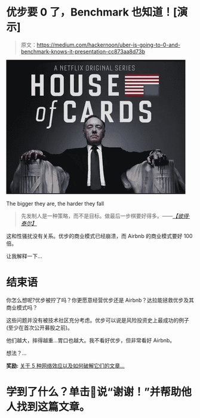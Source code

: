 # 优步要 0 了，Benchmark 也知道！[演示]

> 原文：<https://medium.com/hackernoon/uber-is-going-to-0-and-benchmark-knows-it-presentation-cc873aa8d73b>

![](img/3e5e668562d6805606a5bd0c01aa2218.png)

The bigger they are, the harder they fall

> 先发制人是一种策略，而不是目标。做最后一步棋要好得多。*——*[*【彼得·泰尔】*](https://medium.com/u/9cf92d7ac2b7?source=post_page-----cc873aa8d73b--------------------------------)

这和性骚扰没有关系。优步的商业模式已经崩溃，而 Airbnb 的商业模式要好 100 倍。

让我解释一下…

# 结束语

你怎么想呢?优步被拧了吗？你更愿意经营优步还是 Airbnb？达拉能拯救优步及其商业模式吗？

这些问题并没有被技术社区充分考虑。优步可以说是风险投资史上最成功的例子(至少在首次公开募股之前)。

他们越大，摔得越重…胃口也越大。我不看好优步，但非常看好 Airbnb。

想法？…

**奖励:** [关于 5 种网络效应以及如何破解它们的文章…](/p/a5b54745eed2)

# 学到了什么？单击👏说“谢谢！”并帮助他人找到这篇文章。
